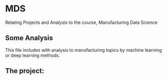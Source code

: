 # MDS
Relating Projects and Analysis to the course, Manufacturing Data Science

## Some Analysis
This file includes with analysis to manufacturing topics by machine learning or deep learning methods.

## The project: 
